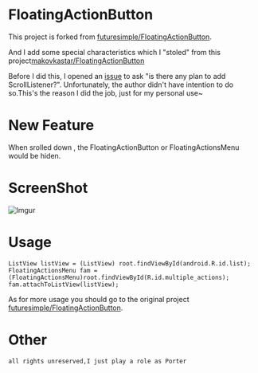 FloatingActionButton
====================
This project is forked from [futuresimple/FloatingActionButton](https://github.com/futuresimple/android-floating-action-button).

And I add some special characteristics which I "stoled" from this project[makovkastar/FloatingActionButton](https://github.com/makovkastar/FloatingActionButton)

Before I did this, I opened an [issue](https://github.com/futuresimple/android-floating-action-button/issues/27) to ask "is there any plan to add ScrollListener?". Unfortunately, the author didn't have intention to do so.This's the reason I did the job, just for my personal use~

New Feature
===
 When srolled down , the FloatingActionButton or FloatingActionsMenu would be hiden.


ScreenShot
===
![Imgur](http://i.imgur.com/Q2TBeKc.gif)

Usage
===
	ListView listView = (ListView) root.findViewById(android.R.id.list);
    FloatingActionsMenu fam = (FloatingActionsMenu)root.findViewById(R.id.multiple_actions);
    fam.attachToListView(listView);
As for more usage you should go to the original project [futuresimple/FloatingActionButton](https://github.com/futuresimple/android-floating-action-button).

Other
===
```all rights unreserved,I just play a role as Porter```

